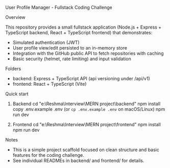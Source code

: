 User Profile Manager - Fullstack Coding Challenge

Overview

This repository provides a small fullstack application (Node.js + Express + TypeScript backend, React + TypeScript frontend) that demonstrates:
- Simulated authentication (JWT)
- User profile view/edit persisted to an in-memory store
- Integration with the GitHub public API to fetch repositories with caching
- Basic security (helmet, rate limiting) and input validation

Folders

- backend: Express + TypeScript API (api versioning under /api/v1)
- frontend: React + TypeScript (Vite)

Quick start

1) Backend
   cd "e:\\Reshma\\Interview\\MERN project\\backend"
   npm install
   copy .env.example .env (or `cp .env.example .env` on macOS/Linux)
   npm run dev

2) Frontend
   cd "e:\\Reshma\\Interview\\MERN project\\frontend"
   npm install
   npm run dev

Notes

- This is a simple project scaffold focused on clean structure and basic features for the coding challenge.
- See individual READMEs in backend/ and frontend/ for details.